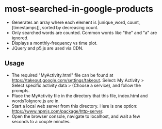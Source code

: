 # most-searched-in-google-products
- Generates an array where each element is [unique_word, count, [timestamps]], sorted by decreasing count.
- Only searched words are counted. Common words like "the" and "a" are ignored.
- Displays a monthly-frequency vs time plot.
- JQuery and p5.js are used via CDN.

## Usage
- The required "MyActivity.html" file can be found at https://takeout.google.com/settings/takeout. Select: My Activity > Select specific activity data > (Choose a service), and follow the prompts.
- Place the MyActivity file in the directory that this file, index.html and wordsToIgnore.js are in.
- Start a local web server from this directory. Here is one option: https://www.npmjs.com/package/http-server.
- Open the browser console, navigate to localhost, and wait a few seconds to a couple minutes.
